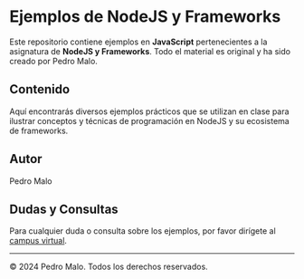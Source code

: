 # Ejemplos de NodeJS y Frameworks

Este repositorio contiene ejemplos en **JavaScript** pertenecientes a la asignatura de **NodeJS y Frameworks**. Todo el material es original y ha sido creado por Pedro Malo.

## Contenido

Aquí encontrarás diversos ejemplos prácticos que se utilizan en clase para ilustrar conceptos y técnicas de programación en NodeJS y su ecosistema de frameworks.

## Autor

Pedro Malo

## Dudas y Consultas

Para cualquier duda o consulta sobre los ejemplos, por favor dirígete al [campus virtual](https://campus.nettformacion.com).

---

© 2024 Pedro Malo. Todos los derechos reservados.
